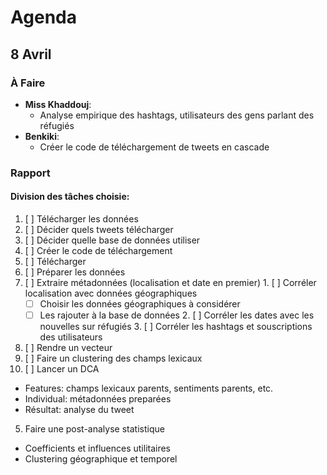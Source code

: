 Agenda
======


8 Avril
-------
### À Faire
- **Miss Khaddouj**:
  - Analyse empirique des hashtags, utilisateurs des gens parlant des réfugiés
- **Benkiki**:
  - Créer le code de téléchargement de tweets en cascade

### Rapport
#### Division des tâches choisie:
1. [ ] Télécharger les données
  1. [ ] Décider quels tweets télécharger
  2. [ ] Décider quelle base de données utiliser
  3. [ ] Créer le code de téléchargement
  4. [ ] Télécharger
2. [ ] Préparer les données
  1. [ ] Extraire métadonnées (localisation et date en premier)
    1. [ ] Corréler localisation avec données géographiques
       - [ ] Choisir les données géographiques à considérer
       - [ ] Les rajouter à la base de données
    2. [ ] Corréler les dates avec les nouvelles sur réfugiés
    3. [ ] Corréler les hashtags et souscriptions des utilisateurs
  2. [ ] Rendre un vecteur
  3. [ ] Faire un clustering des champs lexicaux
4. [ ] Lancer un DCA
  - Features: champs lexicaux parents, sentiments parents, etc.
  - Individual: métadonnées preparées
  - Résultat: analyse du tweet
5. Faire une post-analyse statistique
  - Coefficients et influences utilitaires
  - Clustering géographique et temporel

